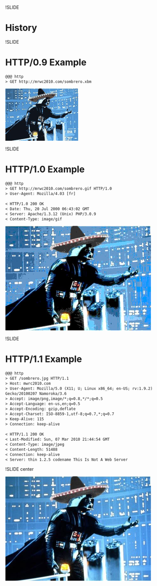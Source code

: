 !SLIDE 

# History

!SLIDE 

# HTTP/0.9 Example

    @@@ http
    > GET http://mrwc2010.com/sombrero.xbm

![Darth Vader Wearing a Sombrero](darth_sombrero_8.jpg)

!SLIDE

# HTTP/1.0 Example

    @@@ http
    > GET http://mrwc2010.com/sombrero.gif HTTP/1.0
    > User-Agent: Mozilla/4.03 [fr]

    < HTTP/1.0 200 OK
    < Date: Thu, 20 Jul 2000 06:43:02 GMT
    < Server: Apache/1.3.12 (Unix) PHP/3.0.9
    < Content-Type: image/gif

![Darth Vader Wearing a Sombrero](darth_sombrero_16.jpg)

!SLIDE

# HTTP/1.1 Example

    @@@ http
    > GET /sombrero.jpg HTTP/1.1
    > Host: mwrc2010.com
    > User-Agent: Mozilla/5.0 (X11; U; Linux x86_64; en-US; rv:1.9.2) Gecko/20100207 Namoroka/3.6
    > Accept: image/png,image/*;q=0.8,*/*;q=0.5
    > Accept-Language: en-us,en;q=0.5
    > Accept-Encoding: gzip,deflate
    > Accept-Charset: ISO-8859-1,utf-8;q=0.7,*;q=0.7
    > Keep-Alive: 115
    > Connection: keep-alive

    < HTTP/1.1 200 OK
    < Last-Modified: Sun, 07 Mar 2010 21:44:54 GMT
    < Content-Type: image/jpeg
    < Content-Length: 51488
    < Connection: keep-alive
    < Server: thin 1.2.5 codename This Is Not A Web Server

!SLIDE center

![Darth Vader Wearing a Sombrero](darth_sombrero.jpg)


